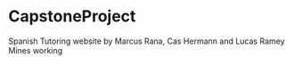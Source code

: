 # CapstoneProject
Spanish Tutoring website by Marcus Rana, Cas Hermann and Lucas Ramey
Mines working